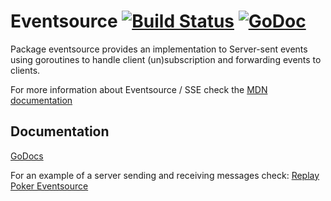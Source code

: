 # Eventsource [![Build Status](https://drone.io/github.com/luizbranco/eventsource/status.png)](https://drone.io/github.com/luizbranco/eventsource/latest) [![GoDoc](https://godoc.org/github.com/luizbranco/eventsource?status.svg)](https://godoc.org/github.com/luizbranco/eventsource)

Package eventsource provides an implementation to Server-sent events using goroutines to handle client (un)subscription and forwarding events to clients.

For more information about Eventsource / SSE check the [MDN documentation](https://developer.mozilla.org/en-US/docs/Server-sent_events/Using_server-sent_events)

## Documentation

[GoDocs](https://godoc.org/github.com/luizbranco/eventsource)

For an example of a server sending and receiving messages check: [Replay Poker Eventsource](https://github.com/replaygaming/go-eventsource)
